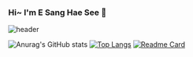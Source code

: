 ### Hi~ I'm E Sang Hae See 👋

![header](https://capsule-render.vercel.app/api?type=wave&color=auto&height=300&section=header&text=HeyEsangHaeSee!&fontSize=90)


<!--
**runnz121/runnz121** is a ✨ _special_ ✨ repository because its `README.md` (this file) appears on your GitHub profile.

Here are some ideas to get you started:

- 🔭 I’m currently working on ...
- 🌱 I’m currently learning ...
- 👯 I’m looking to collaborate on ...
- 🤔 I’m looking for help with ...
- 💬 Ask me about ...
- 📫 How to reach me: ...
- 😄 Pronouns: ...
- ⚡ Fun fact: ...
[![willianrod's wakatime stats](https://github-readme-stats.vercel.app/api/wakatime?username=runnz121)](https://github.com/anuraghazra/github-readme-stats)
-->
![Anurag's GitHub stats](https://github-readme-stats.vercel.app/api?username=runnz121&show_icons=true&theme=dracula)
[![Top Langs](https://github-readme-stats.vercel.app/api/top-langs/?username=runnz121&layout=compact)](https://github.com/anuraghazra/github-readme-stats)
[![Readme Card](https://github-readme-stats.vercel.app/api/pin/?username=runnz121a&repo=github-readme-stats)](https://github.com/anuraghazra/github-readme-stats)





